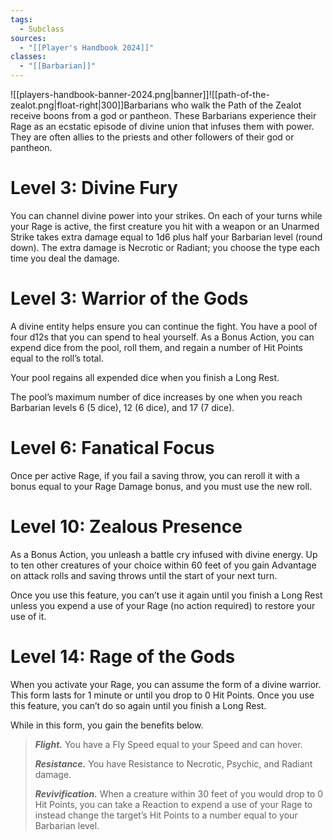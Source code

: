 ```yaml
---
tags:
  - Subclass
sources:
  - "[[Player's Handbook 2024]]"
classes:
  - "[[Barbarian]]"
---
```

![[players-handbook-banner-2024.png|banner]]![[path-of-the-zealot.png|float-right|300]]Barbarians who walk the Path of the Zealot receive boons from a god or pantheon. These Barbarians experience their Rage as an ecstatic episode of divine union that infuses them with power. They are often allies to the priests and other followers of their god or pantheon.
# Level 3: Divine Fury
You can channel divine power into your strikes. On each of your turns while your Rage is active, the first creature you hit with a weapon or an Unarmed Strike takes extra damage equal to 1d6 plus half your Barbarian level (round down). The extra damage is Necrotic or Radiant; you choose the type each time you deal the damage.
# Level 3: Warrior of the Gods
A divine entity helps ensure you can continue the fight. You have a pool of four d12s that you can spend to heal yourself. As a Bonus Action, you can expend dice from the pool, roll them, and regain a number of Hit Points equal to the roll’s total.

Your pool regains all expended dice when you finish a Long Rest.

The pool’s maximum number of dice increases by one when you reach Barbarian levels 6 (5 dice), 12 (6 dice), and 17 (7 dice).
# Level 6: Fanatical Focus
Once per active Rage, if you fail a saving throw, you can reroll it with a bonus equal to your Rage Damage bonus, and you must use the new roll.
# Level 10: Zealous Presence
As a Bonus Action, you unleash a battle cry infused with divine energy. Up to ten other creatures of your choice within 60 feet of you gain Advantage on attack rolls and saving throws until the start of your next turn.

Once you use this feature, you can’t use it again until you finish a Long Rest unless you expend a use of your Rage (no action required) to restore your use of it.
# Level 14: Rage of the Gods
When you activate your Rage, you can assume the form of a divine warrior. This form lasts for 1 minute or until you drop to 0 Hit Points. Once you use this feature, you can’t do so again until you finish a Long Rest.

While in this form, you gain the benefits below.

>**_Flight._** You have a Fly Speed equal to your Speed and can hover.
>
>**_Resistance._** You have Resistance to Necrotic, Psychic, and Radiant damage.
>
>**_Revivification._** When a creature within 30 feet of you would drop to 0 Hit Points, you can take a Reaction to expend a use of your Rage to instead change the target’s Hit Points to a number equal to your Barbarian level.